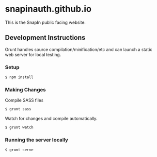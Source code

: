 # snapinauth.github.io

This is the SnapIn public facing website.

## Development Instructions

Grunt handles source compilation/minification/etc and can launch a static web
server for local testing.

### Setup

```bash
$ npm install
```

### Making Changes

Compile SASS files
```bash
$ grunt sass
```

Watch for changes and compile automatically.
```bash
$ grunt watch
```

### Running the server locally

```bash
$ grunt serve
```